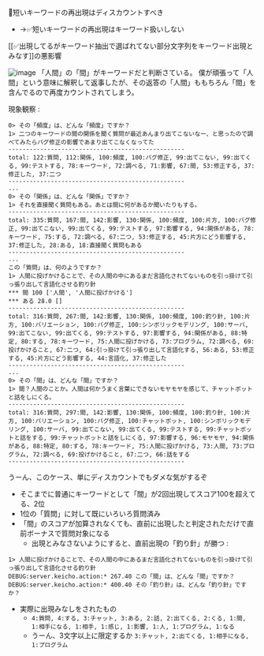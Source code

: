 
🤔短いキーワードの再出現はディスカウントすべき
- →✅短いキーワードの再出現はキーワード扱いしない

[[✅出現してるがキーワード抽出で選ばれてない部分文字列をキーワード出現とみなす]]の悪影響

![image](https://gyazo.com/0723b1a51b99faa6a2f95b0249ab73b6/thumb/1000)
「人間」の「間」がキーワードだと判断さている。
僕が頑張って「人間」という意味に解釈して返事したが、その返答の「人間」ももちろん「間」を含んでるので再度カウントされてしまう。

現象観察
:

```
0> その「頻度」は、どんな「頻度」ですか？
1> 二つのキーワードの間の関係を聞く質問が最近あんまり出てこないなー、と思ったので調べてみたらバグ修正の影響であまり出てこなくなってた
--------------------------------------------------
total: 122:質問, 112:関係, 100:頻度, 100:バグ修正, 99:出てこない, 99:出てくる, 99:テストする, 78:キーワード, 72:調べる, 71:影響, 67:間, 53:修正する, 37:修正した, 37:二つ
--------------------------------------------------
...
0> その「関係」は、どんな「関係」ですか？
1> それを直接聞く質問もある。あとは間に何があるか聞いたりもする。
--------------------------------------------------
total: 335:質問, 167:間, 142:影響, 130:関係, 100:頻度, 100:片方, 100:バグ修正, 99:出てこない, 99:出てくる, 99:テストする, 97:影響する, 94:関係がある, 78:キーワード, 75:する, 72:調べる, 67:二つ, 53:修正する, 45:片方にどう影響する, 37:修正した, 28:ある, 18:直接聞く質問もある
--------------------------------------------------
...
この「質問」は、何のようですか？
1> 人間に投げかけることで、その人間の中にあるまだ言語化されてないものを引っ掛けて引っ張り出して言語化させる釣り針
*** 間 100 ['人間', '人間に投げかける']
*** ある 28.0 []
--------------------------------------------------
total: 316:質問, 267:間, 142:影響, 130:関係, 100:頻度, 100:釣り針, 100:片方, 100:バリエーション, 100:バグ修正, 100:シンボリックモデリング, 100:サーバ, 99:出てこない, 99:出てくる, 99:テストする, 97:影響する, 94:関係がある, 88:特定, 80:する, 78:キーワード, 75:人間に投げかける, 73:プログラム, 72:調べる, 69:投げかけること, 67:二つ, 64:引っ掛けて引っ張り出して言語化する, 56:ある, 53:修正する, 45:片方にどう影響する, 44:言語化, 37:修正した
--------------------------------------------------
...
0> その「間」は、どんな「間」ですか？
1> 間？人間のことか。人間は何かうまく言葉にできないモヤモヤを感じて、チャットボットと話をしにくる。
--------------------------------------------------
total: 316:質問, 297:間, 142:影響, 130:関係, 100:頻度, 100:釣り針, 100:片方, 100:バリエーション, 100:バグ修正, 100:チャットボット, 100:シンボリックモデリング, 100:サーバ, 99:出てこない, 99:出てくる, 99:テストする, 99:チャットボットと話をする, 99:チャットボットと話をしにくる, 97:影響する, 96:モヤモヤ, 94:関係がある, 88:特定, 80:する, 78:キーワード, 75:人間に投げかける, 73:人間, 73:プログラム, 72:調べる, 69:投げかけること, 67:二つ, 66:話をする
--------------------------------------------------
```


うーん、このケース、単にディスカウントでもダメな気がするぞ
- そこまでに普通にキーワードとして「間」が2回出現してスコア100を超えてる、2位
- 1位の「質問」に対して既にいろいろ質問済み
- 「間」のスコアが加算されなくても、直前に出現したと判定されただけで直前ボーナスで質問対象になる
    - 出現とみなさないようにすると、直前出現の「釣り針」が勝つ
:

```
1> 人間に投げかけることで、その人間の中にあるまだ言語化されてないものを引っ掛けて引っ張り出して言語化させる釣り針
DEBUG:server.keicho.action:* 267.40 この「間」は、どんな「間」ですか？
DEBUG:server.keicho.action:* 400.40 その「釣り針」は、どんな「釣り針」ですか？
```

- 実際に出現みなしをされたもの
    - `4:質問, 4:する, 3:チャット, 3:ある, 2:話, 2:出てくる, 2:くる, 1:間, 1:相手になる, 1:相手, 1:感じ, 1:影響, 1:人, 1:プログラム, 1:なる`
    - うーん、3文字以上に限定するか `3:チャット, 2:出てくる, 1:相手になる, 1:プログラム`


